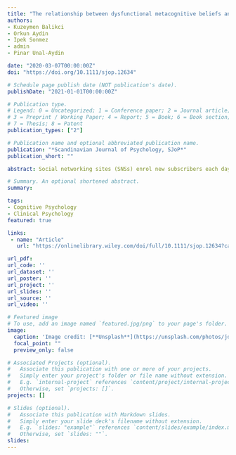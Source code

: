 ```yaml
---
title: "The relationship between dysfunctional metacognitive beliefs and problematic social networking sites use"
authors:
- Kuzeymen Balikci
- Orkun Aydin
- Ipek Sonmez
- admin
- Pinar Unal-Aydin

date: "2020-03-07T00:00:00Z"
doi: "https://doi.org/10.1111/sjop.12634"

# Schedule page publish date (NOT publication's date).
publishDate: "2021-01-01T00:00:00Z"

# Publication type.
# Legend: 0 = Uncategorized; 1 = Conference paper; 2 = Journal article;
# 3 = Preprint / Working Paper; 4 = Report; 5 = Book; 6 = Book section;
# 7 = Thesis; 8 = Patent
publication_types: ["2"]

# Publication name and optional abbreviated publication name.
publication: "*Scandinavian Journal of Psychology, SJoP*"
publication_short: ""

abstract: Social networking sites (SNSs) enrol new subscribers each day. However, problematic SNS use has undesirable effects on psychological functioning. Therefore, it is important to identify the factors that contribute to the development of problematic SNS use. Very few studies have focused on revealing the underlying mechanisms of problematic SNS use. Although many past studies have examined the relationship between metacognitive beliefs and Internet addiction, the association between metacognitive beliefs and problematic SNS use has not been adequately explored. In this study, we aimed to explore the association between metacognitive beliefs and problematic SNS use among young adults. A total of 308 individuals participated in this study. A socio‐demographic data form, the Metacognitions Questionnaire‐30 (MCQ‐30), and Social Media Addiction Scale (SMAS) were administered. Group comparisons were performed using multivariate analysis of covariance. Pearson's correlational and multiple linear regression analyses were conducted to examine the associations between metacognitive beliefs and problematic SNS use. The SNS addicts scored higher in all of the SMAS assessments. When compared to non‐addicts, SNS addicts obtained higher scores on all the subtests of the SMAS and MCQ‐30 except cognitive self‐consciousness. The negative beliefs about the uncontrollability and danger of worry, cognitive confidence, and need for control thoughts were associated with SMAS mood modification, relapse and conflict subdimensions. Our findings revealed that dysfunctional metacognitive beliefs are related to problematic SNS use among young adults. These findings indicate that mental health workers should consider the modification of metacognitive beliefs in the treatment of problematic SNS use.

# Summary. An optional shortened abstract.
summary: 

tags:
- Cognitive Psychology
- Clinical Psychology
featured: true

links:
 - name: "Article"
   url: "https://onlinelibrary.wiley.com/doi/full/10.1111/sjop.12634?casa_token=awSo5J4WVuUAAAAA%3AJReYoEIsEda3GwGjYhYCGmboLc2RdKFoflh7mCu9zN4Oq059KxY7A4HQxHPck7rXbXKweCjKOJQu8w"

url_pdf:
url_code: ''
url_dataset: ''
url_poster: ''
url_project: ''
url_slides: ''
url_source: ''
url_video: ''

# Featured image
# To use, add an image named `featured.jpg/png` to your page's folder. 
image:
  caption: 'Image credit: [**Unsplash**](https://unsplash.com/photos/jdD8gXaTZsc)'
  focal_point: ""
  preview_only: false

# Associated Projects (optional).
#   Associate this publication with one or more of your projects.
#   Simply enter your project's folder or file name without extension.
#   E.g. `internal-project` references `content/project/internal-project/index.md`.
#   Otherwise, set `projects: []`.
projects: []

# Slides (optional).
#   Associate this publication with Markdown slides.
#   Simply enter your slide deck's filename without extension.
#   E.g. `slides: "example"` references `content/slides/example/index.md`.
#   Otherwise, set `slides: ""`.
slides: 
---
```


